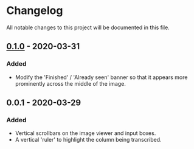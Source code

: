 # Changelog

All notable changes to this project will be documented in this file.

## [0.1.0](https://github.com/sktw/rainfall-rescue-tools-chrome-extension/compare/v0.0.1...v0.1.0) - 2020-03-31

### Added

- Modify the 'Finished' / 'Already seen' banner so that it appears more prominently across the middle of the image.

## 0.0.1 - 2020-03-29

### Added

- Vertical scrollbars on the image viewer and input boxes.
- A vertical 'ruler' to highlight the column being transcribed.
